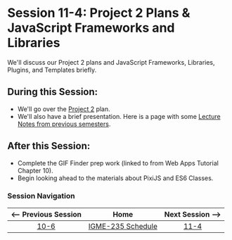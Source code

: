 # Session 11-4: Project 2 Plans & JavaScript Frameworks and Libraries

We'll discuss our Project 2 plans and JavaScript Frameworks, Libraries, Plugins, and Templates briefly.

## During this Session:
- We'll go over the [Project 2](https://github.com/dccircuit/IGME-235-Fall-2019/blob/master/projects/project-2.md) plan.
- We'll also have a brief presentation.  Here is a page with some [Lecture Notes from previous semesters](frameworks.md).

## After this Session:

- Complete the GIF Finder prep work (linked to from Web Apps Tutorial Chapter 10).  
- Begin looking ahead to the materials about PixiJS and ES6 Classes.

### Session Navigation

| <-- Previous Session |               Home                  | Next Session --> |
|:--------------------:|:-----------------------------------:|:----------------:|
|  [10-6](10-6.md)       | [IGME-235 Schedule](../schedule.md) |   [11-4](11-4.md)  |
